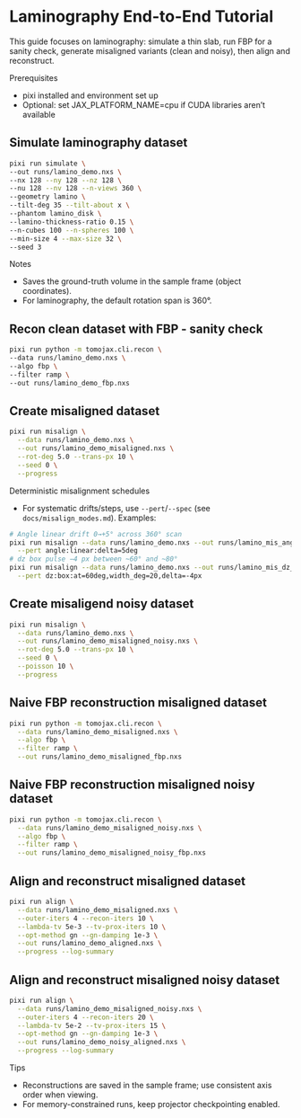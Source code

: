 # Laminography End-to-End Tutorial

This guide focuses on laminography: simulate a thin slab, run FBP for a sanity check, generate misaligned variants (clean and noisy), then align and reconstruct.

Prerequisites
- pixi installed and environment set up
- Optional: set JAX_PLATFORM_NAME=cpu if CUDA libraries aren’t available

## Simulate laminography dataset
```bash
pixi run simulate \
--out runs/lamino_demo.nxs \
--nx 128 --ny 128 --nz 128 \
--nu 128 --nv 128 --n-views 360 \
--geometry lamino \
--tilt-deg 35 --tilt-about x \
--phantom lamino_disk \
--lamino-thickness-ratio 0.15 \
--n-cubes 100 --n-spheres 100 \
--min-size 4 --max-size 32 \
--seed 3
```

Notes
- Saves the ground-truth volume in the sample frame (object coordinates).
- For laminography, the default rotation span is 360°.

## Recon clean dataset with FBP - sanity check
```bash
pixi run python -m tomojax.cli.recon \
--data runs/lamino_demo.nxs \
--algo fbp \
--filter ramp \
--out runs/lamino_demo_fbp.nxs
```

## Create misaligned dataset
```bash
pixi run misalign \
  --data runs/lamino_demo.nxs \
  --out runs/lamino_demo_misaligned.nxs \
  --rot-deg 5.0 --trans-px 10 \
  --seed 0 \
  --progress
```

Deterministic misalignment schedules
- For systematic drifts/steps, use `--pert`/`--spec` (see `docs/misalign_modes.md`). Examples:
```bash
# Angle linear drift 0→+5° across 360° scan
pixi run misalign --data runs/lamino_demo.nxs --out runs/lamino_mis_angle_lin.nxs \
  --pert angle:linear:delta=5deg
# dz box pulse −4 px between ~60° and ~80°
pixi run misalign --data runs/lamino_demo.nxs --out runs/lamino_mis_dz_box.nxs \
  --pert dz:box:at=60deg,width_deg=20,delta=-4px
```

## Create misaligend noisy dataset
```bash
pixi run misalign \
  --data runs/lamino_demo.nxs \
  --out runs/lamino_demo_misaligned_noisy.nxs \
  --rot-deg 5.0 --trans-px 10 \
  --seed 0 \
  --poisson 10 \
  --progress
```

## Naive FBP reconstruction misaligned dataset
```bash
pixi run python -m tomojax.cli.recon \
  --data runs/lamino_demo_misaligned.nxs \
  --algo fbp \
  --filter ramp \
  --out runs/lamino_demo_misaligned_fbp.nxs
```

## Naive FBP reconstruction misaligned noisy dataset
```bash
pixi run python -m tomojax.cli.recon \
  --data runs/lamino_demo_misaligned_noisy.nxs \
  --algo fbp \
  --filter ramp \
  --out runs/lamino_demo_misaligned_noisy_fbp.nxs
```

## Align and reconstruct misaligned dataset
```bash
pixi run align \
  --data runs/lamino_demo_misaligned.nxs \
  --outer-iters 4 --recon-iters 10 \
  --lambda-tv 5e-3 --tv-prox-iters 10 \
  --opt-method gn --gn-damping 1e-3 \
  --out runs/lamino_demo_aligned.nxs \
  --progress --log-summary
```

## Align and reconstruct misaligned noisy dataset
```bash
pixi run align \
  --data runs/lamino_demo_misaligned_noisy.nxs \
  --outer-iters 4 --recon-iters 20 \
  --lambda-tv 5e-2 --tv-prox-iters 15 \
  --opt-method gn --gn-damping 1e-3 \
  --out runs/lamino_demo_noisy_aligned.nxs \
  --progress --log-summary
```

Tips
- Reconstructions are saved in the sample frame; use consistent axis order when viewing.
- For memory-constrained runs, keep projector checkpointing enabled.
